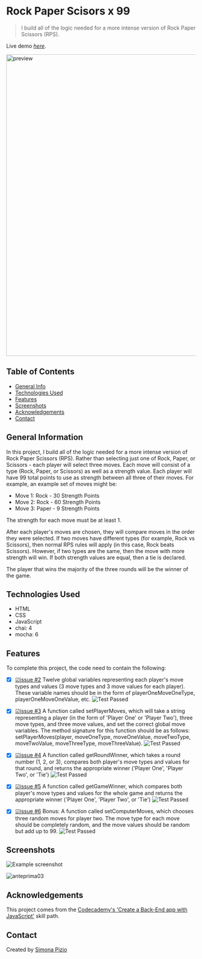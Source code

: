 # Rock Paper Scisors x 99
> I build all of the logic needed for a more intense version of Rock Paper Scissors (RPS).

Live demo [_here_](https://simonapiz.github.io/rock-paper-scisors-x99/). <!-- If you have the project hosted somewhere, include the link here. -->

<img src="https://github.com/SimonaPiz/rock-paper-scisors-x99/assets/91121660/be81894f-507c-4166-ad67-f3de74f8048e" width="800px" alt="preview" title="preview"/>

## Table of Contents
* [General Info](#general-information)
* [Technologies Used](#technologies-used)
* [Features](#features)
* [Screenshots](#screenshots)
* [Acknowledgements](#acknowledgements)
* [Contact](#contact)
<!-- * [License](#license) -->


## General Information
In this project, I build all of the logic needed for a more intense version of Rock Paper Scissors (RPS). Rather than selecting just one of Rock, Paper, or Scissors - each player will select three moves. Each move will consist of a type (Rock, Paper, or Scissors) as well as a strength value. Each player will have 99 total points to use as strength between all three of their moves. For example, an example set of moves might be:

- Move 1: Rock - 30 Strength Points
- Move 2: Rock - 60 Strength Points
- Move 3: Paper - 9 Strength Points

The strength for each move must be at least 1.

After each player's moves are chosen, they will compare moves in the order they were selected. If two moves have different types (for example, Rock vs Scissors), then normal RPS rules will apply (in this case, Rock beats Scissors). However, if two types are the same, then the move with more strength will win. If both strength values are equal, then a tie is declared.

The player that wins the majority of the three rounds will be the winner of the game.


## Technologies Used
- HTML
- CSS
- JavaScript
- chai: 4
- mocha: 6


## Features
To complete this project, the code need to contain the following:

- [x] [☑issue #2](https://github.com/SimonaPiz/rock-paper-scisors-x99/issues/2) Twelve global variables representing each player's move types and values (3 move types and 3 move values for each player). These variable names should be in the form of playerOneMoveOneType, playerOneMoveOneValue, etc.
      ![Test Passed](https://user-images.githubusercontent.com/91121660/270665752-630bb36d-d991-4498-a54c-e144c03a9af0.png)
      
- [x] [☑issue #3](https://github.com/SimonaPiz/rock-paper-scisors-x99/issues/3) A function called setPlayerMoves, which will take a string representing a player (in the form of 'Player One' or 'Player Two'), three move types, and three move values, and set the correct global move variables. The method signature for this function should be as follows: setPlayerMoves(player, moveOneType, moveOneValue, moveTwoType, moveTwoValue, moveThreeType, moveThreeValue).
      ![Test Passed](https://github.com/SimonaPiz/rock-paper-scisors-x99/assets/91121660/91d66d6d-b61f-4088-ba13-3ba99a831ab8)
      
- [x] [☑issue #4](https://github.com/SimonaPiz/rock-paper-scisors-x99/issues/4) A function called getRoundWinner, which takes a round number (1, 2, or 3), compares both player's move types and values for that round, and returns the appropriate winner ('Player One', 'Player Two', or 'Tie')
      ![Test Passed](https://github.com/SimonaPiz/rock-paper-scisors-x99/assets/91121660/bdb244c4-47e2-433e-ad5a-96e531c39e9a)
      
- [x] [☑issue #5](https://github.com/SimonaPiz/rock-paper-scisors-x99/issues/5) A function called getGameWinner, which compares both player's move types and values for the whole game and returns the appropriate winner ('Player One', 'Player Two', or 'Tie')
      ![Test Passed](https://github.com/SimonaPiz/rock-paper-scisors-x99/assets/91121660/6f85096f-8863-4a7c-9f74-08f491995226)
      
- [x] [☑issue #6](https://github.com/SimonaPiz/rock-paper-scisors-x99/issues/6) Bonus: A function called setComputerMoves, which chooses three random moves for player two. The move type for each move should be completely random, and the move values should be random but add up to 99.
      ![Test Passed](https://github.com/SimonaPiz/rock-paper-scisors-x99/assets/91121660/7385e9eb-6ef2-4a53-9851-0f4dff73dba5)
      
## Screenshots
![Example screenshot](https://github.com/SimonaPiz/rock-paper-scisors-x99/assets/91121660/be81894f-507c-4166-ad67-f3de74f8048e)

![anteprima03](https://github.com/SimonaPiz/rock-paper-scisors-x99/assets/91121660/5612d5c0-09f1-4f5f-b03e-c1a7f5feb074)

<!-- If you have screenshots you'd like to share, include them here. -->

## Acknowledgements
This project comes from the [Codecademy's 'Create a Back-End app with JavaScript'](https://www.codecademy.com/enrolled/paths/create-a-back-end-app-with-javascript) skill path.

## Contact
Created by [Simona Pizio](https://github.com/SimonaPiz)


<!-- Optional -->
<!-- ## License -->
<!-- This project is open source and available under the [... License](). -->

<!-- You don't have to include all sections - just the one's relevant to your project -->
